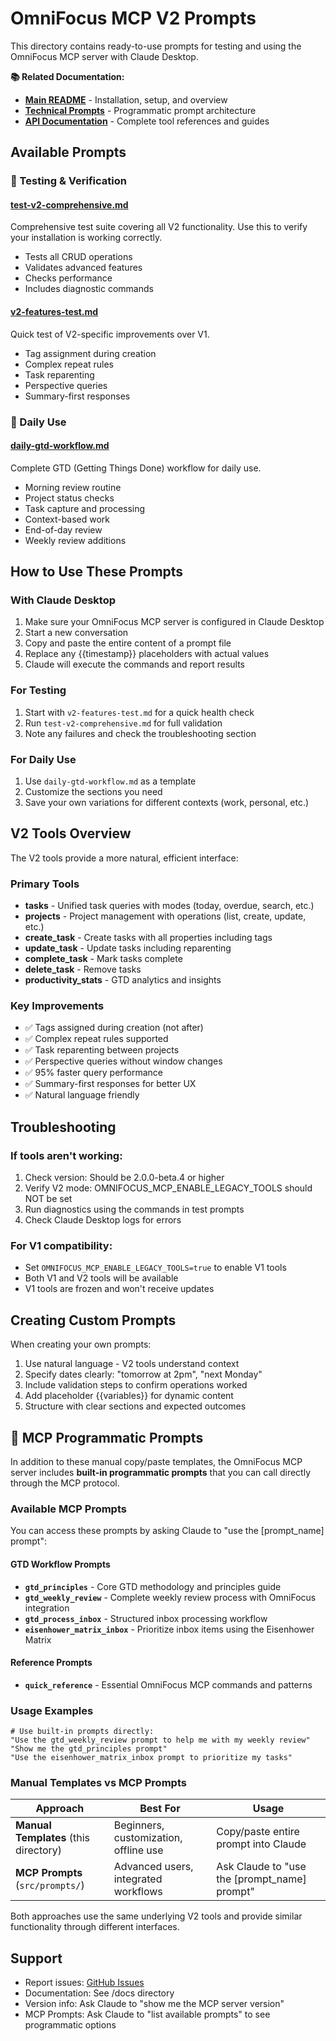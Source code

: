 # OmniFocus MCP V2 Prompts

This directory contains ready-to-use prompts for testing and using the OmniFocus MCP server with Claude Desktop.

**📚 Related Documentation:**
- **[Main README](../README.md)** - Installation, setup, and overview
- **[Technical Prompts](../src/prompts/README.md)** - Programmatic prompt architecture
- **[API Documentation](../docs/)** - Complete tool references and guides

## Available Prompts

### 🧪 Testing & Verification

#### [test-v2-comprehensive.md](./test-v2-comprehensive.md)
Comprehensive test suite covering all V2 functionality. Use this to verify your installation is working correctly.
- Tests all CRUD operations
- Validates advanced features
- Checks performance
- Includes diagnostic commands

#### [v2-features-test.md](./v2-features-test.md)
Quick test of V2-specific improvements over V1.
- Tag assignment during creation
- Complex repeat rules
- Task reparenting
- Perspective queries
- Summary-first responses

### 📅 Daily Use

#### [daily-gtd-workflow.md](./daily-gtd-workflow.md)
Complete GTD (Getting Things Done) workflow for daily use.
- Morning review routine
- Project status checks
- Task capture and processing
- Context-based work
- End-of-day review
- Weekly review additions

## How to Use These Prompts

### With Claude Desktop

1. Make sure your OmniFocus MCP server is configured in Claude Desktop
2. Start a new conversation
3. Copy and paste the entire content of a prompt file
4. Replace any {{timestamp}} placeholders with actual values
5. Claude will execute the commands and report results

### For Testing

1. Start with `v2-features-test.md` for a quick health check
2. Run `test-v2-comprehensive.md` for full validation
3. Note any failures and check the troubleshooting section

### For Daily Use

1. Use `daily-gtd-workflow.md` as a template
2. Customize the sections you need
3. Save your own variations for different contexts (work, personal, etc.)

## V2 Tools Overview

The V2 tools provide a more natural, efficient interface:

### Primary Tools
- **tasks** - Unified task queries with modes (today, overdue, search, etc.)
- **projects** - Project management with operations (list, create, update, etc.)
- **create_task** - Create tasks with all properties including tags
- **update_task** - Update tasks including reparenting
- **complete_task** - Mark tasks complete
- **delete_task** - Remove tasks
- **productivity_stats** - GTD analytics and insights

### Key Improvements
- ✅ Tags assigned during creation (not after)
- ✅ Complex repeat rules supported
- ✅ Task reparenting between projects
- ✅ Perspective queries without window changes
- ✅ 95% faster query performance
- ✅ Summary-first responses for better UX
- ✅ Natural language friendly

## Troubleshooting

### If tools aren't working:
1. Check version: Should be 2.0.0-beta.4 or higher
2. Verify V2 mode: OMNIFOCUS_MCP_ENABLE_LEGACY_TOOLS should NOT be set
3. Run diagnostics using the commands in test prompts
4. Check Claude Desktop logs for errors

### For V1 compatibility:
- Set `OMNIFOCUS_MCP_ENABLE_LEGACY_TOOLS=true` to enable V1 tools
- Both V1 and V2 tools will be available
- V1 tools are frozen and won't receive updates

## Creating Custom Prompts

When creating your own prompts:
1. Use natural language - V2 tools understand context
2. Specify dates clearly: "tomorrow at 2pm", "next Monday"
3. Include validation steps to confirm operations worked
4. Add placeholder {{variables}} for dynamic content
5. Structure with clear sections and expected outcomes

## 🔗 MCP Programmatic Prompts

In addition to these manual copy/paste templates, the OmniFocus MCP server includes **built-in programmatic prompts** that you can call directly through the MCP protocol.

### Available MCP Prompts

You can access these prompts by asking Claude to "use the [prompt_name] prompt":

#### GTD Workflow Prompts
- **`gtd_principles`** - Core GTD methodology and principles guide
- **`gtd_weekly_review`** - Complete weekly review process with OmniFocus integration
- **`gtd_process_inbox`** - Structured inbox processing workflow
- **`eisenhower_matrix_inbox`** - Prioritize inbox items using the Eisenhower Matrix

#### Reference Prompts
- **`quick_reference`** - Essential OmniFocus MCP commands and patterns

### Usage Examples

```
# Use built-in prompts directly:
"Use the gtd_weekly_review prompt to help me with my weekly review"
"Show me the gtd_principles prompt"
"Use the eisenhower_matrix_inbox prompt to prioritize my tasks"
```

### Manual Templates vs MCP Prompts

| Approach | Best For | Usage |
|----------|----------|-------|
| **Manual Templates** (this directory) | Beginners, customization, offline use | Copy/paste entire prompt into Claude |
| **MCP Prompts** (`src/prompts/`) | Advanced users, integrated workflows | Ask Claude to "use the [prompt_name] prompt" |

Both approaches use the same underlying V2 tools and provide similar functionality through different interfaces.

## Support

- Report issues: [GitHub Issues](https://github.com/kip-d/omnifocus-mcp/issues)
- Documentation: See /docs directory
- Version info: Ask Claude to "show me the MCP server version"
- MCP Prompts: Ask Claude to "list available prompts" to see programmatic options